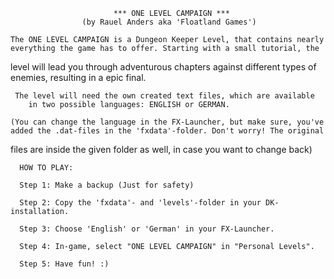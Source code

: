 
            			   *** ONE LEVEL CAMPAIGN ***
          			(by Rauel Anders aka 'Floatland Games')

	The ONE LEVEL CAMPAIGN is a Dungeon Keeper Level, that contains nearly
	everything the game has to offer. Starting with a small tutorial, the
 level will lead you through adventurous chapters against different types
	  	of enemies, resulting in a epic final.

	 The level will need the own created text files, which are available
		in two possible languages: ENGLISH or GERMAN.

	(You can change the language in the FX-Launcher, but make sure, you've
	added the .dat-files in the 'fxdata'-folder. Don't worry! The original
files are inside the given folder as well, in case you want to change back)


	  HOW TO PLAY:

	  Step 1: Make a backup (Just for safety)

	  Step 2: Copy the 'fxdata'- and 'levels'-folder in your DK-installation.

	  Step 3: Choose 'English' or 'German' in your FX-Launcher.

	  Step 4: In-game, select "ONE LEVEL CAMPAIGN" in "Personal Levels".

	  Step 5: Have fun! :)
